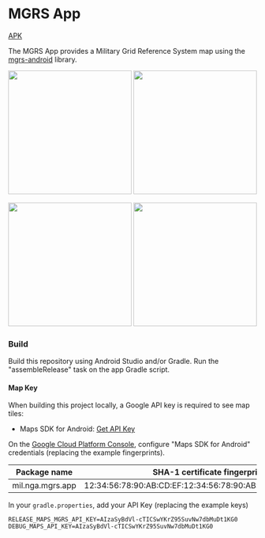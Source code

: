 # MGRS App

[APK](https://github.com/ngageoint/mgrs-android/releases/latest/download/mgrs.apk)

The MGRS App provides a Military Grid Reference System map using the [mgrs-android](https://github.com/ngageoint/mgrs-android) library.

<img src="https://user-images.githubusercontent.com/11667761/173627380-548782ea-33a6-4789-aeb6-a8acccef221b.png" width="250">   <img src="https://user-images.githubusercontent.com/11667761/173628358-8c097be3-0892-4e52-9875-70d8821c0a0c.png" width="250">

<img src="https://user-images.githubusercontent.com/11667761/173628655-c508e8c8-5df9-4fad-939f-2418062e1656.png" width="250">   <img src="https://user-images.githubusercontent.com/11667761/173628678-9717ef39-7a01-48f2-8367-204787470200.png" width="250">

### Build ###

Build this repository using Android Studio and/or Gradle. Run the "assembleRelease" task on the app Gradle script.

#### Map Key ####

When building this project locally, a Google API key is required to see map tiles:
 * Maps SDK for Android: [Get API Key](https://developers.google.com/maps/documentation/android-sdk/signup)

On the [Google Cloud Platform Console](https://cloud.google.com/console/google/maps-apis/overview), configure "Maps SDK for Android" credentials (replacing the example fingerprints).

| Package name           | SHA-1 certificate fingerprint                               |
| ---------------------- | ----------------------------------------------------------- |
| mil.nga.mgrs.app       | 12:34:56:78:90:AB:CD:EF:12:34:56:78:90:AB:CD:EF:AA:BB:CC:DD |

In your `gradle.properties`, add your API Key (replacing the example keys)

```
RELEASE_MAPS_MGRS_API_KEY=AIzaSyBdVl-cTICSwYKrZ95SuvNw7dbMuDt1KG0
DEBUG_MAPS_API_KEY=AIzaSyBdVl-cTICSwYKrZ95SuvNw7dbMuDt1KG0
```

